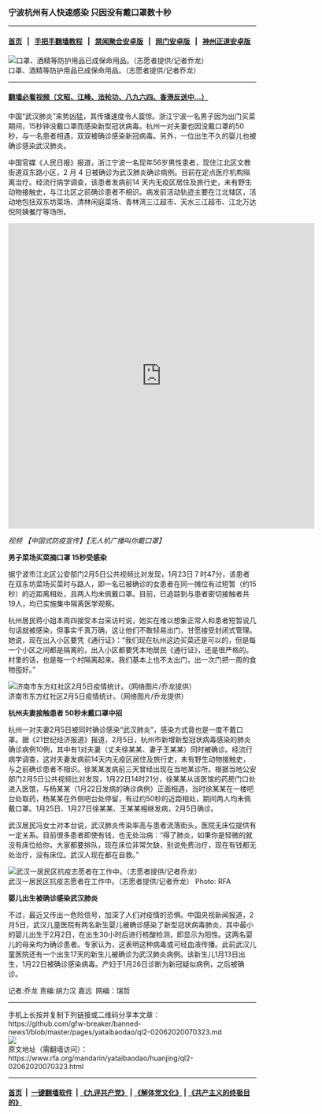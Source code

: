 ### 宁波杭州有人快速感染   只因没有戴口罩数十秒
------------------------

#### [首页](https://github.com/gfw-breaker/banned-news1/blob/master/README.md) &nbsp;&nbsp;|&nbsp;&nbsp; [手把手翻墙教程](https://github.com/gfw-breaker/guides/wiki) &nbsp;&nbsp;|&nbsp;&nbsp; [禁闻聚合安卓版](https://github.com/gfw-breaker/bn-android) &nbsp;&nbsp;|&nbsp;&nbsp; [网门安卓版](https://github.com/oGate2/oGate) &nbsp;&nbsp;|&nbsp;&nbsp; [神州正道安卓版](https://github.com/SzzdOgate/update) 



<div id="headerimg">
 <img alt="口罩、酒精等防护用品已成保命用品。（志愿者提供/记者乔龙）" src="https://www.rfa.org/mandarin/yataibaodao/huanjing/ql2-02062020070323.html/m0206-ql2p1.jpg/@@images/04665b9a-79dc-4ad2-9d6f-cf44dccd5b78.jpeg" title="口罩、酒精等防护用品已成保命用品。（志愿者提供/记者乔龙）"/>
 <div id="headerimgcontents">
  <div id="headerimgcaption">
   <span>
    口罩、酒精等防护用品已成保命用品。（志愿者提供/记者乔龙）
   </span>
   <!-- zoomattribute -->
  </div>
  <!-- headerimgcaption -->
 </div>
 <!-- headerimagecontents -->
</div>

<hr/>


#### [翻墙必看视频（文昭、江峰、法轮功、八九六四、香港反送中...）](http://167.172.214.107/home.html)

<div id="storytext">
 <div>
  <div class="slot_header">
  </div>
 </div>
 <p>
  中国“武汉肺炎”来势凶猛，其传播速度令人震惊。浙江宁波一名男子因为出门买菜期间，15秒钟没戴口罩而感染新型冠状病毒。杭州一对夫妻也因没戴口罩的50秒，与一名患者相遇，双双被确诊感染新冠病毒。另外，一位出生不久的婴儿也被确诊感染武汉肺炎。
 </p>
 <p>
  中国官媒《人民日报》报道，浙江宁波一名现年56岁男性患者，现住江北区文教街道双东路小区，2 月 4 日被确诊为武汉肺炎确诊病例。目前在定点医疗机构隔离治疗。经流行病学调查，该患者发病前14 天内无疫区居住及旅行史，未有野生动物接触史，与江北区之前确诊患者不相识。病发前活动轨迹主要在江北辖区，活动地包括双东坊菜场、清林闲庭菜场、青林湾三江超市、天水三江超市、江北万达倪阿姨餐厅等场所。
 </p>
 <p>
 </p>
 <p>
 </p>
 <p>
  <iframe frameborder="0" height="620" scrolling="no" src="https://www.facebook.com/plugins/video.php?href=https%3A%2F%2Fwww.facebook.com%2FRFAChinese%2Fvideos%2F533884183894238%2F&amp;show_text=0&amp;width=622" width="622">
  </iframe>
 </p>
 <p>
  <i>
   视频
   <span>
    <span title="【中国式防疫宣传】 【无人机广播叫你戴口罩】">
     【中国式防疫宣传】【无人机广播叫你戴口罩】
    </span>
   </span>
  </i>
 </p>
 <p>
 </p>
 <p>
  <b>
   男子菜场买菜摘口罩
  </b>
  <b>
   15秒受感染
  </b>
 </p>
 <p>
  <b>
  </b>
 </p>
 <p>
  据宁波市江北区公安部门2月5日公共视频比对发现，1月23日７时47分，该患者在双东坊菜场买菜时与路人，即一名已被确诊的女患者在同一摊位有过短暂（约15秒）的近距离相处，且两人均未佩戴口罩。目前，已追踪到与患者密切接触者共19人，均已实施集中隔离医学观察。
 </p>
 <p>
  杭州居民蒋小姐本周四接受本台采访时说，她实在难以想象正常人和患者短暂说几句话就被感染，但事实千真万确，这让他们不敢轻易出门，甘愿接受封闭式管理。她说，现在出入小区要凭《通行证》：“我们现在杭州这边买菜还是可以的，但是每一个小区之间都是隔离的，出入小区都要凭本地居民《通行证》，还是很严格的。村里的话，也是每一个村隔离起来。我们基本上也不太出门，出一次门把一周的食物囤好。”
 </p>
 <p>
 </p>
 <p>
  <div class="image-inline captioned" style="width:1500px;">
   <div style="width:1500px;">
    <img alt="济南市东方红社区2月5日疫情统计。（网络图片/乔龙提供）" src="https://www.rfa.org/mandarin/yataibaodao/huanjing/ql2-02062020070323.html/m0206-ql2p2.jpg" title="济南市东方红社区2月5日疫情统计。（网络图片/乔龙提供）"/>
   </div>
   <div class="image-caption">
    <span style="width:1500px;">
     济南市东方红社区2月5日疫情统计。（网络图片/乔龙提供）
    </span>
    <span class="copyright">
    </span>
   </div>
  </div>
 </p>
 <p>
  <b>
   杭州夫妻接触患者
  </b>
  <b>
   50秒未戴口罩中招
  </b>
 </p>
 <p>
  <b>
  </b>
 </p>
 <p>
  杭州一对夫妻2月5日被同时确诊感染“武汉肺炎”，感染方式竟也是一度不戴口罩。据《21世纪经济报道》报道，2月5日，杭州市新增新型冠状病毒感染的肺炎确诊病例10例，其中有1对夫妻（丈夫徐某某、妻子王某某）同时被确诊。经流行病学调查，这对夫妻发病前14天内无疫区居住及旅行史，未有野生动物接触史，与之前确诊患者不相识。徐某某发病前三天曾经出现在当地某诊所。根据当地公安部门2月5日公共视频比对发现，1月22日14时21分，徐某某从该医馆的药房门口处进入医馆，与杨某某（1月22日发病的确诊病例）正面相遇，当时徐某某在一楼吧台处取药，杨某某在外侧吧台处停留，有过约50秒的近距相处，期间两人均未佩戴口罩。1月25日、1月27日徐某某、王某某相继发病，2月5日确诊。
 </p>
 <p>
  武汉居民冯女士对本台说，武汉肺炎传染率高与患者流落街头，医院无床位提供有一定关系。目前很多患者即使有钱，也无处治病：“得了肺炎，如果你是轻微的就没有床位给你，大家都要排队，现在床位非常欠缺，别说免费治疗，现在有钱都无处治疗，没有床位。武汉人现在都在自救。”
 </p>
 <p>
 </p>
 <p>
  <div class="image-inline captioned" style="width:1500px;">
   <div style="width:1500px;">
    <img alt="武汉一居民区抗疫志愿者在工作中。（志愿者提供/记者乔龙）" src="https://www.rfa.org/mandarin/yataibaodao/huanjing/ql2-02062020070323.html/m0206-ql2p3.jpg" title="武汉一居民区抗疫志愿者在工作中。（志愿者提供/记者乔龙）"/>
   </div>
   <div class="image-caption">
    <span style="width:1500px;">
     武汉一居民区抗疫志愿者在工作中。（志愿者提供/记者乔龙）
    </span>
    <span class="copyright">
     Photo: RFA
    </span>
   </div>
  </div>
 </p>
 <p>
  <b>
   婴儿出生被确诊感染武汉肺炎
  </b>
 </p>
 <p>
  <b>
  </b>
 </p>
 <p>
  不过，最近又传出一危险信号，加深了人们对疫情的恐惧。中国央视新闻报道，2月5日，武汉儿童医院有两名新生婴儿被确诊感染了新型冠状病毒肺炎，其中最小的婴儿出生于2月2日，在出生30小时后进行核酸检测，即显示为阳性。这两名婴儿的母亲均为确诊患者。专家认为，这表明这种病毒或可经血液传播。此前武汉儿童医院还有一个出生17天的新生儿被确诊为武汉肺炎病例。该新生儿1月13日出生，1月22日被确诊感染病毒。产妇于1月26日诊断为新冠疑似病例，之后被确诊。
 </p>
 <p>
 </p>
 <p>
  记者:乔龙 责编:胡力汉 嘉远  网编：瑞哲
 </p>
</div>

<hr/>
手机上长按并复制下列链接或二维码分享本文章：<br/>
https://github.com/gfw-breaker/banned-news1/blob/master/pages/yataibaodao/ql2-02062020070323.md <br/>
<a href='https://github.com/gfw-breaker/banned-news1/blob/master/pages/yataibaodao/ql2-02062020070323.md'><img src='https://github.com/gfw-breaker/banned-news1/blob/master/pages/yataibaodao/ql2-02062020070323.md.png'/></a> <br/>
原文地址（需翻墙访问）：https://www.rfa.org/mandarin/yataibaodao/huanjing/ql2-02062020070323.html


------------------------
#### [首页](https://github.com/gfw-breaker/banned-news1/blob/master/README.md) &nbsp;|&nbsp; [一键翻墙软件](https://github.com/gfw-breaker/nogfw/blob/master/README.md) &nbsp;| [《九评共产党》](https://github.com/gfw-breaker/9ping.md/blob/master/README.md#九评之一评共产党是什么) | [《解体党文化》](https://github.com/gfw-breaker/jtdwh.md/blob/master/README.md) | [《共产主义的终极目的》](https://github.com/gfw-breaker/gczydzjmd.md/blob/master/README.md)


<img src='http://gfw-breaker.win/banned-news/pages/yataibaodao/ql2-02062020070323.md' width='0px' height='0px'/>